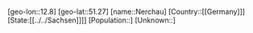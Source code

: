 ﻿---
location: [51.27,12.8]
type: City
tags:
- geo/City


SpocWebEntityId: 32778
isDeleted: false
confidential: public

---
[geo-lon::12.8]
[geo-lat::51.27]
[name::Nerchau]
[Country::[[Germany]]]
[State:[[../../Sachsen]]]]
[Population::]
[Unknown::]

